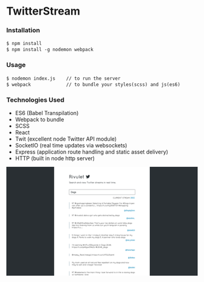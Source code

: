 # TwitterStream

### Installation
	$ npm install
	$ npm install -g nodemon webpack

### Usage
	$ nodemon index.js    // to run the server
	$ webpack             // to bundle your styles(scss) and js(es6)

### Technologies Used
* ES6 (Babel Transpilation)
* Webpack to bundle
* SCSS
* React
* Twit (excellent node Twitter API module)
* SocketIO (real time updates via websockets)
* Express (application route handling and static asset delivery)
* HTTP (built in node http server)

![Rivulet screenshot](Rivulet.png)
